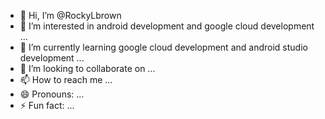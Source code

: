 - 👋 Hi, I’m @RockyLbrown
- 👀 I’m interested in android development and google cloud development ...
- 🌱 I’m currently learning google cloud development and android studio development ...
- 💞️ I’m looking to collaborate on ...
- 📫 How to reach me ...
- 😄 Pronouns: ...
- ⚡ Fun fact: ...

<!---
RockyLbrown/RockyLbrown is a ✨ special ✨ repository because its `README.md` (this file) appears on your GitHub profile.
You can click the Preview link to take a look at your changes.
--->
